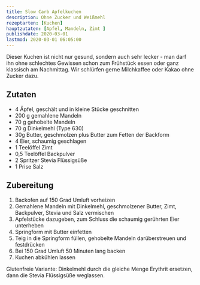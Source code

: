 ```yaml
---
title: Slow Carb Apfelkuchen
description: Ohne Zucker und Weißmehl
rezeptarten: [Kuchen]
hauptzutaten: [Apfel, Mandeln, Zimt ]
publishdate: 2020-03-01
lastmod: 2020-03-01 06:05:00
---
```


Dieser Kuchen ist nicht nur gesund, sondern auch sehr lecker - man darf ihn ohne schlechtes Gewissen schon zum Frühstück essen oder ganz klassisch am  Nachmittag. Wir schlürfen gerne Milchkaffee oder Kakao ohne Zucker dazu.

## Zutaten

- 4 Äpfel, geschält und in kleine Stücke geschnitten
- 200 g gemahlene Mandeln
- 70 g gehobelte Mandeln
- 70 g Dinkelmehl (Type 630)
- 30g Butter, geschmolzen plus Butter zum Fetten der Backform
- 4 Eier, schaumig geschlagen
- 1 Teelöffel Zimt
- 0,5 Teelöffel Backpulver
- 2 Spritzer Stevia Flüssigsüße
- 1 Prise Salz


## Zubereitung

1. Backofen auf 150 Grad Umluft vorheizen
2. Gemahlene Mandeln mit Dinkelmehl, geschmolzener Butter, Zimt, Backpulver, Stevia und Salz vermischen
3. Apfelstücke dazugeben, zum Schluss die schaumig gerührten Eier unterheben
4. Springform mit Butter einfetten
5. Teig in die Springform füllen, gehobelte Mandeln darüberstreuen und festdrücken
6. Bei 150 Grad Umluft 50 Minuten lang backen
7. Kuchen abkühlen lassen

Glutenfreie Variante: Dinkelmehl durch die gleiche Menge Erythrit ersetzen, dann die Stevia Flüssigsüße weglassen.        
